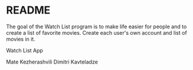 # README #

The goal of the Watch List program is to make life easier for people and 
to create a list of favorite movies. Create each user's own account and list of movies in it.

Watch List App


Mate Kezherashvili
Dimitri Kavteladze
